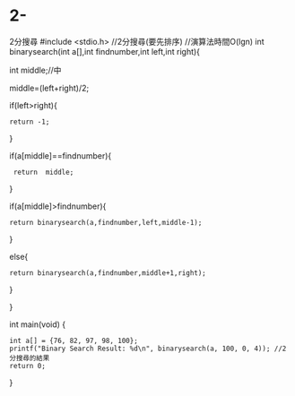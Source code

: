# 2-
2分搜尋
#include <stdio.h>
//2分搜尋(要先排序)
//演算法時間O(lgn)
int binarysearch(int a[],int findnumber,int left,int right){

  int middle;//中
  
  middle=(left+right)/2;
  
  if(left>right){
      
    return -1;  
  }    
  
  if(a[middle]==findnumber){
      
     return  middle; 
      
  }
    
    
    
   if(a[middle]>findnumber){
      
      
    return binarysearch(a,findnumber,left,middle-1);  
      
  }  
    
  
  else{
      
      
    return binarysearch(a,findnumber,middle+1,right);  
      
  }  
    
  
  
  
  
  
    
    
}


int main(void)
{
 


    int a[] = {76, 82, 97, 98, 100};
    printf("Binary Search Result: %d\n", binarysearch(a, 100, 0, 4)); //2分搜尋的結果
    return 0;
 

    
}
 







